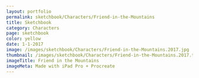 ```yaml
---
layout: portfolio
permalink: sketchbook/Characters/Friend-in-the-Mountains
title: Sketchbook
category: Characters
page: sketchbook
color: yellow
date: 1-1-2017
image: /images/sketchbook/Characters/Friend-in-the-Mountains.2017.jpg
thumbnail: /images/sketchbook/Characters/Friend-in-the-Mountains.2017.thumb.jpg
imageTitle: Friend in the Mountains
imageMeta: Made with iPad Pro + Procreate
---
```


